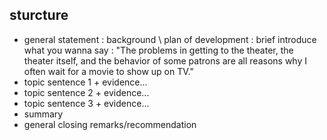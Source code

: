 ## sturcture
* general statement : background \ plan of development : brief introduce what you wanna say : "The problems in getting to the theater, the theater itself, and the behavior of some patrons are all reasons why I often wait for a movie to show up on TV."
* topic sentence 1 + evidence...
* topic sentence 2 + evidence...
* topic sentence 3 + evidence...
* summary
* general closing remarks/recommendation
